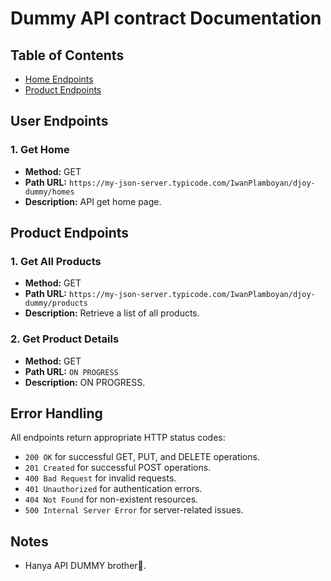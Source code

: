# Dummy API contract Documentation

## Table of Contents
- [Home Endpoints](#home-endpoints)
- [Product Endpoints](#product-endpoints)

## User Endpoints

### 1. Get Home
- **Method:** GET
- **Path URL:** `https://my-json-server.typicode.com/IwanPlamboyan/djoy-dummy/homes`
- **Description:** API get home page.

## Product Endpoints

### 1. Get All Products
- **Method:** GET
- **Path URL:** `https://my-json-server.typicode.com/IwanPlamboyan/djoy-dummy/products`
- **Description:** Retrieve a list of all products.

### 2. Get Product Details
- **Method:** GET
- **Path URL:** `ON PROGRESS`
- **Description:** ON PROGRESS.


## Error Handling
All endpoints return appropriate HTTP status codes:
- `200 OK` for successful GET, PUT, and DELETE operations.
- `201 Created` for successful POST operations.
- `400 Bad Request` for invalid requests.
- `401 Unauthorized` for authentication errors.
- `404 Not Found` for non-existent resources.
- `500 Internal Server Error` for server-related issues.

## Notes
- Hanya API DUMMY brother🤞.